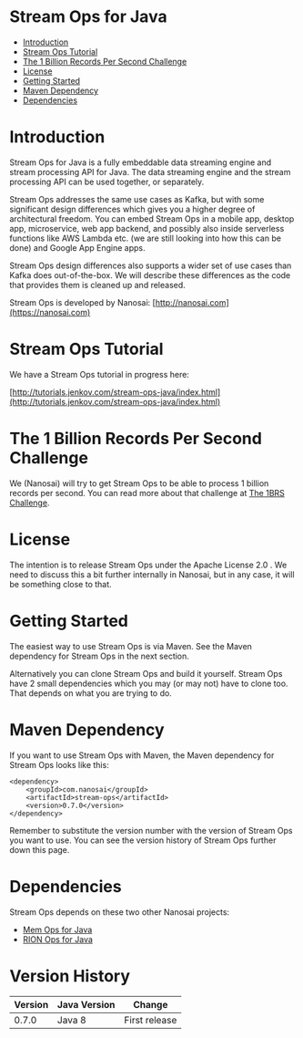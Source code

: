 # Stream Ops for Java

 - [Introduction](#introduction)
 - [Stream Ops Tutorial](#stream-ops-tutorial)
 - [The 1 Billion Records Per Second Challenge](#1brs)
 - [License](#license)
 - [Getting Started](#getting-started)
 - [Maven Dependency](#maven-dependency)
 - [Dependencies](#dependencies)


<a name="introduction"></a>

# Introduction
Stream Ops for Java is a fully embeddable data streaming engine and stream processing API for Java.
The data streaming engine and the stream processing API can be used together, or separately.

Stream Ops addresses the same use cases as Kafka, but with some significant design differences which gives you
a higher degree of architectural freedom. You can embed Stream Ops in a mobile app, desktop app, microservice,
web app backend, and possibly also inside serverless functions like AWS Lambda etc. (we are still looking into
how this can be done) and Google App Engine apps.

Stream Ops design differences also supports a wider set of use cases than Kafka does out-of-the-box. We will
describe these differences as the code that provides them is cleaned up and released.

Stream Ops is developed by Nanosai: [http://nanosai.com](https://nanosai.com)


<a name="stream-ops-tutorial"></a>

# Stream Ops Tutorial
We have a Stream Ops tutorial in progress here:

[http://tutorials.jenkov.com/stream-ops-java/index.html](http://tutorials.jenkov.com/stream-ops-java/index.html)




<a name="1brs"></a>

# The 1 Billion Records Per Second Challenge
We (Nanosai) will try to get Stream Ops to be able to process 1 billion records per second. You can read more about
that challenge at [The 1BRS Challenge](https://nanosai.com/1brs-challenge).


<a name="license"></a>

# License
The intention is to release Stream Ops under the Apache License 2.0 . We need to discuss this a bit further internally
in Nanosai, but in any case, it will be something close to that.


<a name="getting-started">

# Getting Started

The easiest way to use Stream Ops is via Maven. See the Maven dependency for Stream Ops in the next section.

Alternatively you can clone Stream Ops and build it yourself. Stream Ops have 2 small dependencies which you may
(or may not) have to clone too. That depends on what you are trying to do.


<a name="maven-dependency"></a>
# Maven Dependency

If you want to use Stream Ops with Maven, the Maven dependency for Stream Ops looks like this:

    <dependency>
        <groupId>com.nanosai</groupId>
        <artifactId>stream-ops</artifactId>
        <version>0.7.0</version>
    </dependency>

Remember to substitute the version number with the version of Stream Ops you want to use. You can see the
version history of Stream Ops further down this page.


<a name="dependencies"></a>

# Dependencies
Stream Ops depends on these two other Nanosai projects:

 - [Mem Ops for Java](https://github.com/nanosai/mem-ops-java)
 - [RION Ops for Java](https://github.com/nanosai/rion-ops-java)



<a name="version-history"></a>

# Version History

| Version | Java Version | Change |
|---------|--------------|--------|
| 0.7.0   | Java 8       | First release |


